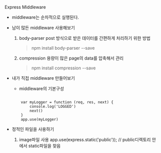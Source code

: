
 
 Express Middleware
    
  - middleware는 순차적으로 실행된다.

  - 남이 많든 middleware 사용해보기
    1. body-parser
        post 방식으로 받은 데이터를 간편하게 처리하기 위한 방법
        > npm install body-parser --save

    2. compression
        용량이 많은 page의 data를 압축해서 관리
        > npm install compression --save

  - 내가 직접  middleware 만들어보기
    - middleware의 기본구성
    <pre><code>
        var myLogger = function (req, res, next) {
            console.log('LOGGED')
            next()
        }
        app.use(myLogger)
    </code></pre>
  - 정적인 파일을 사용하기
    1. image파일 사용
        app.use(express.static('public'));  // public디렉토리 안에서 static파일을 찾음
